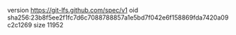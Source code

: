 version https://git-lfs.github.com/spec/v1
oid sha256:23b8f5ee2f1fc7d6c7088788857a1e5bd7f042e6f158869fda7420a09c2c1269
size 11952
